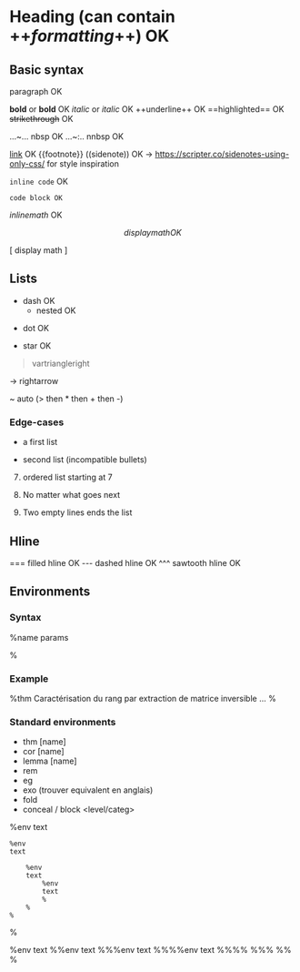 # Heading (can contain ++_formatting_++) OK

## Basic syntax

paragraph OK

**bold** or __bold__ OK
*italic* or _italic_ OK
++underline++ OK
==highlighted== OK
~~strikethrough~~ OK

...~... nbsp OK
...~:.. nnbsp OK

[link](url) OK
{{footnote}}
((sidenote))  OK -> https://scripter.co/sidenotes-using-only-css/ for style inspiration

`inline code` OK

```lang
code block OK
```

$inline math$ OK

$$
display math OK
$$

\[
display math
\]

## Lists

- dash OK
  + nested OK

* dot OK

+ star OK

> vartriangleright

-> rightarrow

~ auto (> then \* then + then -)


### Edge-cases

- a first list

+ second list (incompatible bullets)

7. ordered list starting at 7

1. No matter what goes next


2. Two empty lines ends the list


## Hline

=== filled hline OK
--- dashed hline OK
^^^ sawtooth hline OK

## Environments

### Syntax

%name params

%

### Example

%thm Caractérisation du rang par extraction de matrice inversible
...
%

### Standard environments

- thm [name]
- cor [name]
- lemma [name]
- rem
- eg
- exo (trouver equivalent en anglais)
- fold
- conceal / block <level/categ>

%env
text

    %env
    text

        %env
        text
            %env
            text
            %
        %
    %

%

%env
text
%%env
text
%%%env
text
%%%%env
text
%%%%
%%%
%%
%
